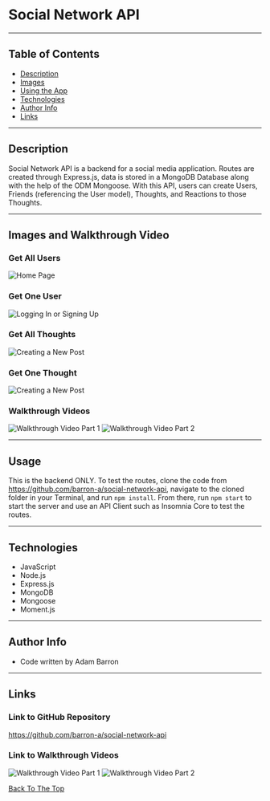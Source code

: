# Social Network API

---

## Table of Contents

- [Description](#description)
- [Images](#images-and-walkthrough-video)
- [Using the App](#usage)
- [Technologies](#technologies)
- [Author Info](#author-info)
- [Links](#links)

---

## Description
Social Network API is a backend for a social media application. Routes are created through Express.js, data is stored in a MongoDB Database along with the help of the ODM Mongoose. With this API, users can create Users, Friends (referencing the User model), Thoughts, and Reactions to those Thoughts.

---

## Images and Walkthrough Video

### Get All Users
![Home Page](/assets/images/techblog_homepage.png)

### Get One User
![Logging In or Signing Up](/assets/images/techblog_login.png)

### Get All Thoughts
![Creating a New Post](/assets/images/techblog_newpost.png)

### Get One Thought
![Creating a New Post](/assets/images/techblog_dashboard.png)

### Walkthrough Videos
![Walkthrough Video Part 1](https://drive.google.com/file/d/1UXjALm_KxmMwCr0TLtIWkePmnuUuvAyd/view)
![Walkthrough Video Part 2](https://drive.google.com/file/d/19565Xijj7o2vsqIIUWg8mV-wRA6TcNw8/view)

---

## Usage
This is the backend ONLY.  To test the routes, clone the code from https://github.com/barron-a/social-network-api, navigate to the cloned folder in your Terminal, and run `npm install`. From there, run `npm start` to start the server and use an API Client such as Insomnia Core to test the routes.

---

## Technologies

- JavaScript
- Node.js
- Express.js
- MongoDB
- Mongoose
- Moment.js

---

## Author Info
- Code written by Adam Barron

---

## Links

### Link to GitHub Repository
https://github.com/barron-a/social-network-api

### Link to Walkthrough Videos
![Walkthrough Video Part 1](https://drive.google.com/file/d/1UXjALm_KxmMwCr0TLtIWkePmnuUuvAyd/view)
![Walkthrough Video Part 2](https://drive.google.com/file/d/19565Xijj7o2vsqIIUWg8mV-wRA6TcNw8/view)


[Back To The Top](#social-network-api)

